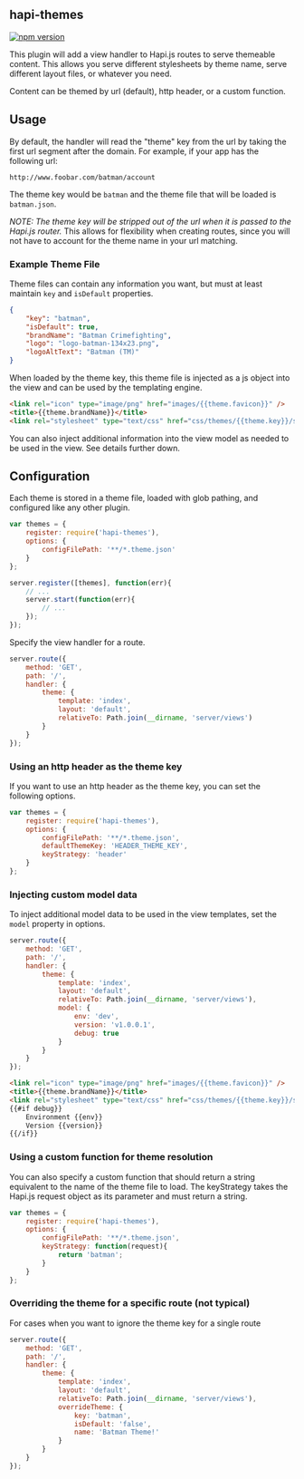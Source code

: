hapi-themes
-------------

[![npm version](https://badge.fury.io/js/hapi-themes.svg)](https://badge.fury.io/js/hapi-themes)

This plugin will add a view handler to Hapi.js routes to serve themeable content. This allows you serve different stylesheets by theme name, serve different layout files, or whatever you need.

Content can be themed by url (default), http header, or a custom function.

## Usage

By default, the handler will read the "theme" key from the url by taking the first url segment after the domain. For example, if your app has the following url:

```
http://www.foobar.com/batman/account
```

The theme key would be `batman` and the theme file that will be loaded is `batman.json`.

*NOTE: The theme key will be stripped out of the url when it is passed to the Hapi.js router.* This allows for flexibility when creating routes, since you will not have to account for the theme name in your url matching.

### Example Theme File

Theme files can contain any information you want, but must at least maintain `key` and `isDefault` properties.

```json
{
    "key": "batman",
    "isDefault": true,
    "brandName": "Batman Crimefighting",
    "logo": "logo-batman-134x23.png",
    "logoAltText": "Batman (TM)"
}
```

When loaded by the theme key, this theme file is injected as a js object into the view and can be used by the templating engine.

```html
<link rel="icon" type="image/png" href="images/{{theme.favicon}}" />
<title>{{theme.brandName}}</title>
<link rel="stylesheet" type="text/css" href="css/themes/{{theme.key}}/styles.css" />
```

You can also inject additional information into the view model as needed to be used in the view. See details further down.

## Configuration

Each theme is stored in a theme file, loaded with glob pathing, and configured like any other plugin.

```js
var themes = {
	register: require('hapi-themes'),
	options: {
		configFilePath: '**/*.theme.json'
	}
};

server.register([themes], function(err){
    // ...
    server.start(function(err){
        // ...    
    });
});
```

Specify the view handler for a route.

```js
server.route({
    method: 'GET',
    path: '/',
    handler: {
        theme: {
            template: 'index',
            layout: 'default',
            relativeTo: Path.join(__dirname, 'server/views')
        }
    }
});
```

### Using an http header as the theme key

If you want to use an http header as the theme key, you can set the following options.

```js
var themes = {
	register: require('hapi-themes'),
	options: {
		configFilePath: '**/*.theme.json',
        defaultThemeKey: 'HEADER_THEME_KEY',
        keyStrategy: 'header'
	}
};
```

### Injecting custom model data

To inject additional model data to be used in the view templates, set the `model` property in options.

```js
server.route({
    method: 'GET',
    path: '/',
    handler: {
        theme: {
            template: 'index',
            layout: 'default',
            relativeTo: Path.join(__dirname, 'server/views'),
            model: {
                env: 'dev',
                version: 'v1.0.0.1',
                debug: true
            }
        }
    }
});
```

```html
<link rel="icon" type="image/png" href="images/{{theme.favicon}}" />
<title>{{theme.brandName}}</title>
<link rel="stylesheet" type="text/css" href="css/themes/{{theme.key}}/styles.css" />
{{#if debug}}
    Environment {{env}}
    Version {{version}}
{{/if}}
```

### Using a custom function for theme resolution

You can also specify a custom function that should return a string equivalent to the name of the theme file to load. The keyStrategy takes the Hapi.js request object as its parameter and must return a string.

```js
var themes = {
	register: require('hapi-themes'),
	options: {
		configFilePath: '**/*.theme.json',
        keyStrategy: function(request){
            return 'batman';
        }
	}
};
```

### Overriding the theme for a specific route (not typical)

For cases when you want to ignore the theme key for a single route

```js
server.route({
    method: 'GET',
    path: '/',
    handler: {
        theme: {
            template: 'index',
            layout: 'default',
            relativeTo: Path.join(__dirname, 'server/views'),
            overrideTheme: {
                key: 'batman',
                isDefault: 'false',
                name: 'Batman Theme!'
            }
        }
    }
});
```
